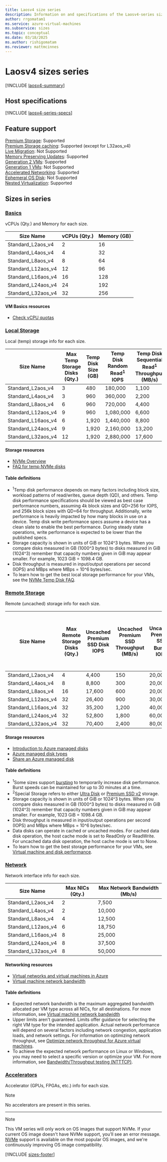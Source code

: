 ```yaml
---
title: Laosv4 size series
description: Information on and specifications of the Laosv4-series sizes
author: rrgomatam1
ms.service: azure-virtual-machines
ms.subservice: sizes
ms.topic: conceptual
ms.date: 03/18/2025
ms.author: rishigomatam
ms.reviewer: mattmcinnes
---
```


# Laosv4 sizes series

[!INCLUDE [laosv4-summary](./includes/laosv4-series-summary.md)]

## Host specifications
[!INCLUDE [laosv4-series-specs](./includes/laosv4-series-specs.md)]

## Feature support
[Premium Storage](../../premium-storage-performance.md): Supported <br>[Premium Storage caching](../../premium-storage-performance.md): Supported (except for L32aos_v4) <br>[Live Migration](../../maintenance-and-updates.md): Not Supported <br>[Memory Preserving Updates](../../maintenance-and-updates.md): Supported <br>[Generation 2 VMs](../../generation-2.md): Supported <br>[Generation 1 VMs](../../generation-2.md): Not Supported <br>[Accelerated Networking](/azure/virtual-network/create-vm-accelerated-networking-cli): Supported <br>[Ephemeral OS Disk](../../ephemeral-os-disks.md): Not Supported <br>[Nested Virtualization](/virtualization/hyper-v-on-windows/user-guide/nested-virtualization): Supported <br>

## Sizes in series

### [Basics](#tab/sizebasic)

vCPUs (Qty.) and Memory for each size.

| Size Name | vCPUs (Qty.) | Memory (GB) |
| --- | --- | --- |
| Standard_L2aos_v4 | 2 | 16 |
| Standard_L4aos_v4 | 4 | 32 |
| Standard_L8aos_v4 | 8 | 64 |
| Standard_L12aos_v4 | 12 | 96 |
| Standard_L16aos_v4 | 16 | 128 |
| Standard_L24aos_v4 | 24 | 192 |
| Standard_L32aos_v4 | 32 | 256 |

#### VM Basics resources
- [Check vCPU quotas](../../../virtual-machines/quotas.md)

### [Local Storage](#tab/sizestoragelocal)

Local (temp) storage info for each size.

| Size Name | Max Temp Storage Disks (Qty.) | Temp Disk Size (GB) | Temp Disk Random Read<sup>1</sup> IOPS | Temp Disk Sequential Read<sup>1</sup> Throughput (MB/s) | Temp Disk Random Write<sup>1</sup> IOPS | Temp Disk Sequential Write<sup>1</sup> Throughput (MB/s) |
| --- | --- | --- | --- | --- | --- | --- |
| Standard_L2aos_v4 | 3 | 480 | 180,000 | 1,100 | 72,000 | 575 |
| Standard_L4aos_v4 | 3 | 960 | 360,000 | 2,200 | 144,000 | 1,150 |
| Standard_L8aos_v4 | 6 | 960 | 720,000 | 4,400 | 288,000 | 2,300 |
| Standard_L12aos_v4 | 9 | 960 | 1,080,000 | 6,600 | 432,000 | 3,450 |
| Standard_L16aos_v4 | 6 | 1,920 | 1,440,000 | 8,800 | 576,000 | 4,600 |
| Standard_L24aos_v4 | 9 | 1,920 | 2,160,000 | 13,200 | 864,000 | 6,900 |
| Standard_L32aos_v4 | 12 | 1,920 | 2,880,000 | 17,600 | 1,152,000 | 9,200 |

#### Storage resources
- [NVMe Overview](/azure/virtual-machines/nvme-overview)
- [FAQ for temp NVMe disks](/azure/virtual-machines/enable-nvme-temp-faqs)


#### Table definitions
- <sup>1</sup>Temp disk performance depends on many factors including block size, workload patterns of read/writes, queue depth (QD), and others. Temp disk performance specifications should be viewed as best case performance numbers, assuming 4k block sizes and QD=256 for IOPS, and 256k block sizes with QD=64 for throughput. Additionally, write performance is heavily impacted by how many blocks in use on a device. Temp disk write performance specs assume a device has a clean slate to enable the best performance. During steady state operations, write performance is expected to be lower than the published specs. 
- Storage capacity is shown in units of GiB or 1024^3 bytes. When you compare disks measured in GB (1000^3 bytes) to disks measured in GiB (1024^3) remember that capacity numbers given in GiB may appear smaller. For example, 1023 GiB = 1098.4 GB.
- Disk throughput is measured in input/output operations per second (IOPS) and MBps where MBps = 10^6 bytes/sec.
- To learn how to get the best local storage performance for your VMs, see the [NVMe Temp Disk FAQ](/azure/virtual-machines/enable-nvme-temp-faqs).

### [Remote Storage](#tab/sizestorageremote)

Remote (uncached) storage info for each size.

| Size Name | Max Remote Storage Disks (Qty.) | Uncached Premium SSD Disk IOPS | Uncached Premium SSD Throughput (MB/s) | Uncached Premium SSD Burst<sup>1</sup> IOPS | Uncached Premium SSD Burst<sup>1</sup> Throughput (MB/s) | Uncached Ultra Disk and Premium SSD v2 IOPS | Uncached Ultra Disk and Premium SSD v2 Throughput (MB/s) | Uncached Burst<sup>1</sup> Ultra Disk and Premium SSD v2 IOPS | Uncached Burst<sup>1</sup> Ultra Disk and Premium SSD v2 Disk Throughput (MB/s) |
| --- | --- | --- | --- | --- | --- | --- | --- | --- | --- |
| Standard_L2aos_v4 | 4 | 4,400 | 150 | 20,000 | 1,250 | 4,400 | 150 | 20,000 | 1,250 |
| Standard_L4aos_v4 | 8 | 8,800 | 300 | 20,000 | 1,250 | 8,800 | 300 | 20,000 | 1,250 |
| Standard_L8aos_v4 | 16 | 17,600 | 600 | 20,000 | 1,250 | 17,600 | 600 | 20,000 | 1,250 |
| Standard_L12aos_v4 | 32 | 26,400 | 900 | 30,000 | 1,250 | 26,400 | 900 | 30,000 | 1,250 |
| Standard_L16aos_v4 | 32 | 35,200 | 1,200 | 40,000 | 1,250 | 35,200 | 1,200 | 40,000 | 1,250 |
| Standard_L24aos_v4 | 32 | 52,800 | 1,800 | 60,000 | 1,800 | 52,800 | 1,800 | 60,000 | 1,800 |
| Standard_L32aos_v4 | 32 | 70,400 | 2,400 | 80,000 | 2,400 | 70,400 | 2,400 | 80,000 | 2,400 |

#### Storage resources
- [Introduction to Azure managed disks](../../../virtual-machines/managed-disks-overview.md)
- [Azure managed disk types](../../../virtual-machines/disks-types.md)
- [Share an Azure managed disk](../../../virtual-machines/disks-shared.md)

#### Table definitions
- <sup>1</sup>Some sizes support [bursting](../../disk-bursting.md) to temporarily increase disk performance. Burst speeds can be maintained for up to 30 minutes at a time.
- <sup>2</sup>Special Storage refers to either [Ultra Disk](../../../virtual-machines/disks-enable-ultra-ssd.md) or [Premium SSD v2](../../../virtual-machines/disks-deploy-premium-v2.md) storage.
- Storage capacity is shown in units of GiB or 1024^3 bytes. When you compare disks measured in GB (1000^3 bytes) to disks measured in GiB (1024^3) remember that capacity numbers given in GiB may appear smaller. For example, 1023 GiB = 1098.4 GB.
- Disk throughput is measured in input/output operations per second (IOPS) and MBps where MBps = 10^6 bytes/sec.
- Data disks can operate in cached or uncached modes. For cached data disk operation, the host cache mode is set to ReadOnly or ReadWrite. For uncached data disk operation, the host cache mode is set to None.
- To learn how to get the best storage performance for your VMs, see [Virtual machine and disk performance](../../../virtual-machines/disks-performance.md).


### [Network](#tab/sizenetwork)

Network interface info for each size.

| Size Name | Max NICs (Qty.) | Max Network Bandwidth (Mb/s) |
| --- | --- | --- |
| Standard_L2aos_v4 | 2 | 7,500 |
| Standard_L4aos_v4 | 2 | 10,000 |
| Standard_L8aos_v4 | 4 | 12,500 |
| Standard_L12aos_v4 | 6 | 18,750 |
| Standard_L16aos_v4 | 8 | 25,000 |
| Standard_L24aos_v4 | 8 | 37,500 |
| Standard_L32aos_v4 | 8 | 50,000 |

#### Networking resources
- [Virtual networks and virtual machines in Azure](/azure/virtual-network/network-overview)
- [Virtual machine network bandwidth](/azure/virtual-network/virtual-machine-network-throughput)

#### Table definitions
- Expected network bandwidth is the maximum aggregated bandwidth allocated per VM type across all NICs, for all destinations. For more information, see [Virtual machine network bandwidth](/azure/virtual-network/virtual-machine-network-throughput)
- Upper limits aren't guaranteed. Limits offer guidance for selecting the right VM type for the intended application. Actual network performance will depend on several factors including network congestion, application loads, and network settings. For information on optimizing network throughput, see [Optimize network throughput for Azure virtual machines](/azure/virtual-network/virtual-network-optimize-network-bandwidth). 
-  To achieve the expected network performance on Linux or Windows, you may need to select a specific version or optimize your VM. For more information, see [Bandwidth/Throughput testing (NTTTCP)](/azure/virtual-network/virtual-network-bandwidth-testing).

### [Accelerators](#tab/sizeaccelerators)

Accelerator (GPUs, FPGAs, etc.) info for each size.

> [!NOTE]
> No accelerators are present in this series.

---
> [!NOTE]
> This VM series will only work on OS images that support NVMe. If your current OS image doesn't have NVMe support, you’ll see an error message. [NVMe](/azure/virtual-machines/enable-nvme-interface) support is available on the most popular OS images, and we're continuously improving OS image compatibility.


[!INCLUDE [sizes-footer](../includes/sizes-footer.md)]

